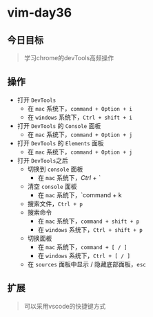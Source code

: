 # vim-day36

## 今日目标
> 学习chrome的devTools高频操作

## 操作
+ 打开 `DevTools`
  + 在 `mac` 系统下，`command + Option + i`
  + 在 `windows` 系统下，`Ctrl + shift + i`
+ 打开 `DevTools` 的 `Console` 面板
  + 在 `mac` 系统下，`command + Option + j`
+ 打开 `DevTools` 的 `Elements` 面板
  + 在 `mac` 系统下，`command + Option + j`
+ 打开 `DevTools`之后
  + 切换到 `console` 面板
    + 在 `mac` 系统下，*Ctrl + `*
  + 清空 `console` 面板
    + 在 `mac` 系统下，`command + k
  + 搜索文件，`Ctrl + p`
  + 搜索命令
    + 在 `mac` 系统下，`command + shift + p`
    + 在 `windows` 系统下，`Ctrl + shift + p`
  + 切换面板
    + 在 `mac` 系统下，`command + [ / ]`
    + 在 `windows` 系统下，`Ctrl + [ / ]`
  + 在 `sources` 面板中显示 / 隐藏底部面板，`esc`

## 扩展
> 可以采用vscode的快捷键方式
    
  